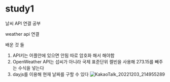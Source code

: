 # study1

날씨 API 연결 공부

weather api 연결 

배운 것 들
1. API키는 어플안에 있으면 안됨 따로 암호화 해서 해야함
2. OpenWeather API는 섭씨가 아니라 국제 표준단위 켈빈을 사용해 273.15를 빼주는 수식을 넣는다
3. dayjs를 이용해 현재 날짜를 구할 수 있다
![KakaoTalk_20221203_214955289](https://user-images.githubusercontent.com/95602502/206633825-e0f09c16-c340-4deb-b6be-0c640cd07c56.png)
